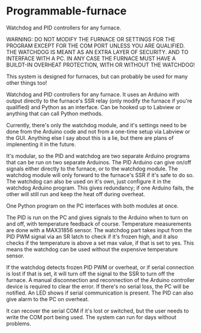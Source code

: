 # Programmable-furnace
Watchdog and PID controllers for any furnace.

WARNING: DO NOT MODIFY THE FURNACE OR SETTINGS FOR THE PROGRAM EXCEPT FOR THE COM PORT UNLESS YOU ARE QUALIFIED. THE WATCHDOG IS MEANT AS AN EXTRA LAYER OF SECURITY. AND TO INTERFACE WITH A PC. IN ANY CASE THE FURNACE MUST HAVE A BUILDT-IN OVERHEAT PROTECTION, WITH OR WITHOUT THE WATCHDOG!

This system is designed for furnaces, but can probably be used for many other things too!

Watchdog and PID controllers for any furnace. It uses an Arduino with output directly to the furnace's SSR relay (only modify the furnace if you're qualified) and Python as an interface. Can be hooked up to Labview or anything that can call Python methods.

Currently, there's only the watchdog module, and it's settings need to be done from the Arduino code and not from a one-time setup via Labview or the GUI. Anything else I say about this is a lie, but there are plans of implenenting it in the future.

It's modular, so the PID and watchdog are two separate Arduino programs that can be run on two separate Arduinos. The PID Arduino can give on/off signals either directly to the furnace, or to the watchdog module. The watchdog module will only forward to the furnace's SSR if it's safe to do so. The watchdog can also be used on it's own, just configure it in the watchdog Arduino program. This gives redundancy; if one Arduino fails, the other will still run and keep the heat off during overheat.

One Python program on the PC interfaces with both modules at once.

The PID is run on the PC and gives signals to the Arduino when to turn on and off, with temperature feedback of course. Temperature measurements are done with a MAX31856 sensor. The watchdog part takes input from the PID PWM signal via an SR latch to check if it's frozen high, and it also checks if the temperature is above a set max value, if that is set to yes. This means the watchdog can be used without the expensive temperature sensor.

If the watchdog detects frozen PID PWM or overheat, or if serial connection is lost if that is set, it will turn off the signal to the SSR to turn off the furnace. A manual disconnection and reconnection of the Arduino controller device is required to clear the error. If there's no serial loss, the PC will be notified. An LED shows if serial communication is present. The PID can also give alarm to the PC on overheat.

It can recover the serial COM if it's lost or switched, but the user needs to write the COM port being used. The system can run for days without problems.

